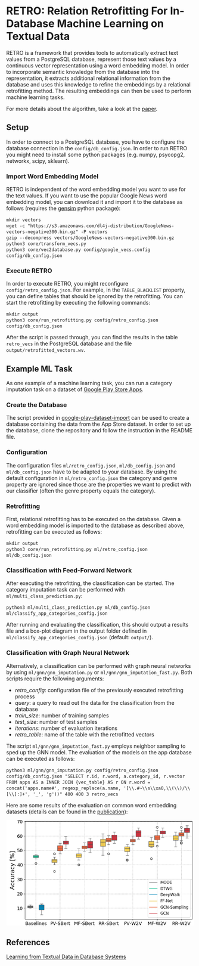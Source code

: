 # RETRO: Relation Retrofitting For In-Database Machine Learning on Textual Data
RETRO is a framework that provides tools to automatically extract text values from a PostgreSQL database, represent those text values by a continuous vector representation using a word embedding model.
In order to incorporate semantic knowledge from the database into the representation, it extracts additional relational information from the database and uses this knowledge to refine the embeddings by a relational retrofitting method.
The resulting embeddings can then be used to perform machine learning tasks.

For more details about the algorithm, take a look at the [paper](https://dl.acm.org/doi/10.1145/3340531.3412056).

## Setup

In order to connect to a PostgreSQL database, you have to configure the database connection in the `config/db_config.json`.
In order to run RETRO you might need to install some python packages (e.g. numpy, psycopg2, networkx, scipy, sklearn).

### Import Word Embedding Model
RETRO is independent of the word embedding model you want to use for the text values.
If you want to use the popular Google News word embedding model, you can download it and import it to the database as follows (requires the [gensim](https://radimrehurek.com/gensim/) python package):
```
mkdir vectors
wget -c "https://s3.amazonaws.com/dl4j-distribution/GoogleNews-vectors-negative300.bin.gz" -P vectors
gzip --decompress vectors/GoogleNews-vectors-negative300.bin.gz
python3 core/transform_vecs.py
python3 core/vec2database.py config/google_vecs.config config/db_config.json
```

### Execute RETRO

In order to execute RETRO, you might reconfigure `config/retro_config.json`.
For example, in the `TABLE_BLACKLIST` property, you can define tables that should be ignored by the retrofitting.
You can start the retrofitting by executing the following commands:
```
mkdir output
python3 core/run_retrofitting.py config/retro_config.json config/db_config.json
```
After the script is passed through, you can find the results in the table `retro_vecs` in the PostgreSQL database and the file `output/retrofitted_vectors.wv`.

## Example ML Task

As one example of a machine learning task, you can run a category imputation task on a dataset of [Google Play Store Apps](https://www.kaggle.com/lava18/google-play-store-apps).

### Create the Database

The script provided in [google-play-dataset-import](https://github.com/guenthermi/google-play-dataset-import) can be used to create a database containing the data from the App Store dataset.
In order to set up the database, clone the repository and follow the instruction in the README file.

### Configuration

The configuration files `ml/retro_config.json`, `ml/db_config.json` and `ml/db_config.json` have to be adapted to your database.
By using the default configuration in `ml/retro_config.json` the category and genre property are ignored since those are the properties we want to predict with our classifier (often the genre property equals the category).

### Retrofitting

First, relational retrofitting has to be executed on the database.
Given a word embedding model is imported to the database as described above, retrofitting can be executed as follows:

```
mkdir output
python3 core/run_retrofitting.py ml/retro_config.json ml/db_config.json
```

### Classification with Feed-Forward Network

After executing the retrofitting, the classification can be started.
The category imputation task can be performed with `ml/multi_class_prediction.py`:

```
python3 ml/multi_class_prediction.py ml/db_config.json ml/classify_app_categories_config.json
```

After running and evaluating the classification, this should output a results file and a box-plot diagram in the output folder defined in `ml/classify_app_categories_config.json` (default: `output/`).

### Classification with Graph Neural Network

Alternatively, a classification can be performed with graph neural networks by using `ml/gnn/gnn_imputation.py` or `ml/gnn/gnn_imputation_fast.py`.
Both scripts require the following arguments:
* *retro_config*: configuration file of the previously executed retrofitting process
* *query*: a query to read out the data for the classification from the database
* *train_size*: number of training samples
* *test_size*: number of test samples
* *iterations*: number of evaluation iterations
* *retro_table*: name of the table with the retrofitted vectors

The script `ml/gnn/gnn_imputation_fast.py` employs neighbor sampling to sped up the GNN model.
The evaluation of the models on the app database can be executed as follows:
```
python3 ml/gnn/gnn_imputation.py config/retro_config.json config/db_config.json "SELECT r.id, r.word, a.category_id, r.vector FROM apps AS a INNER JOIN {vec_table} AS r ON r.word = concat('apps.name#', regexp_replace(a.name, '[\\.#~\\s\\xa0,\\(\\)/\\[\\]:]+', '_', 'g'))" 400 400 3 retro_vecs
```

Here are some results of the evaluation on common word embedding datasets (details can be found in the [publication](https://dl.acm.org/doi/10.1145/3340531.3412056)):

![Missing Value Imputation of Google Play Store Apps](ml/evaluation_results.png)

## References
[Learning from Textual Data in Database Systems](https://dl.acm.org/doi/10.1145/3340531.3412056)
